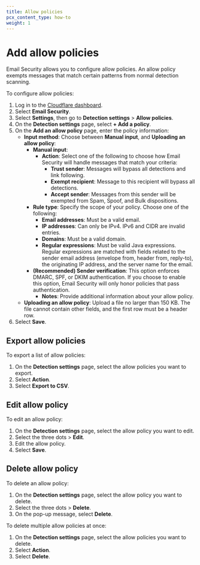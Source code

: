 ```yaml
---
title: Allow policies
pcx_content_type: how-to
weight: 1
---
```


# Add allow policies

Email Security allows you to configure allow policies. An allow policy exempts messages that match certain patterns from normal detection scanning.

To configure allow policies:

1. Log in to the [Cloudflare dashboard](https://dash.cloudflare.com/).
2. Select **Email Security**.
3. Select **Settings**, then go to **Detection settings** > **Allow policies**.
4. On the **Detection settings** page, select **+ Add a policy**.
5. On the **Add an allow policy** page, enter the policy information:
   - **Input method**: Choose between **Manual input**, and **Uploading an allow policy**:
       - **Manual input**:
           - **Action**: Select one of the following to choose how Email Security will handle messages that match your criteria:
               - **Trust sender**: Messages will bypass all detections and link following.
               - **Exempt recipient**: Message to this recipient will bypass all detections.
               - **Accept sender**: Messages from this sender will be exempted from Spam, Spoof, and Bulk dispositions.
       - **Rule type**: Specify the scope of your policy. Choose one of the following:
           - **Email addresses**: Must be a valid email.
           - **IP addresses**: Can only be IPv4. IPv6 and CIDR are invalid entries.
           - **Domains**: Must be a valid domain.
           - **Regular expressions**: Must be valid Java expressions. Regular expressions are matched with fields related to the sender email address (envelope from, header from, reply-to), the originating IP address, and the server name for the email.
     - **(Recommended) Sender verification**: This option enforces DMARC, SPF, or DKIM authentication. If you choose to enable this option, Email Security will only honor policies that pass authentication.
       - **Notes**: Provide additional information about your allow policy.
   - **Uploading an allow policy**: Upload a file no larger than 150 KB. The file cannot contain other fields, and the first row must be a header row. 
6. Select **Save**.

## Export allow policies

To export a list of allow policies:

1. On the **Detection settings** page, select the allow policies you want to export.
2. Select **Action**.
3. Select **Export to CSV**.

## Edit allow policy

To edit an allow policy:

1. On the **Detection settings** page, select the allow policy you want to edit.
2. Select the three dots > **Edit**.
3. Edit the allow policy.
4. Select **Save**.

## Delete allow policy

To delete an allow policy:

1. On the **Detection settings** page, select the allow policy you want to delete.
2. Select the three dots > **Delete**.
3. On the pop-up message, select **Delete**.

To delete multiple allow policies at once:

1. On the **Detection settings** page, select the allow policies you want to delete.
2. Select **Action**.
3. Select **Delete**. 
